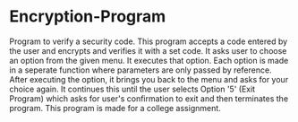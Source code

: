 # Encryption-Program
Program to verify a security code. This program accepts a code entered by the user and encrypts and verifies it with a set code.
It asks user to choose an option from the given menu. It executes that option.
Each option is made in a seperate function where parameters are only passed by reference.
After executing the option, it brings you back to the menu and asks for your choice again.
It continues this until the user selects Option '5' (Exit Program) which asks for user's confirmation to exit and then terminates the program.
This program is made for a college assignment.
